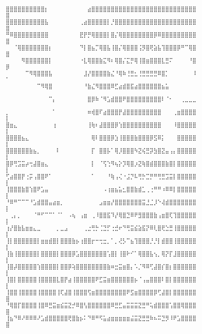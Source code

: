 ⣿⣿⣿⣿⣿⣿⣿⣿⣿⣿⡆⠀⠀⠀⠀⠀⠀⠀⠀⠀⠀⣴⣿⣿⣿⣿⣿⣿⣿⣿⣿⣿⣿⣿⣿⣿⣿⣿⣿⣿⣿⣿⣿⣿⣿⣿⣿⣿⣿⣿
⣿⣿⣿⣿⣿⣿⣿⣿⣿⣿⣧⠀⠀⠀⠀⠀⠀⠀⠀⢀⣴⣿⣿⣿⣿⣿⡇⡘⣿⣿⣿⣿⣿⣿⣿⣿⣿⣿⣿⣿⣿⣿⣿⣿⣿⣿⣿⣿⣿⣿
⠛⠿⣿⣿⣿⣿⣿⣿⣿⣿⣿⠀⠀⠀⠀⠀⠀⠀⠀⣟⡟⡛⢿⣿⣿⣿⡇⣿⡌⢿⣿⣿⣿⣿⣿⣿⣿⣿⡿⠿⣿⣿⣿⣿⣿⣿⣿⣿⣿⣿
⠀⠀⠈⢿⣿⣿⣿⣿⣿⣿⣿⡆⠀⠀⠀⠀⠀⠀⠀⠙⡇⣿⣦⡉⢿⣿⣧⢸⣿⡌⢿⣿⣿⣿⢨⡻⣿⢟⣵⣧⢹⣿⣿⣿⡿⠛⠉⢿⣿⣿
⠀⠀⠀⠀⠻⣿⣿⣿⣿⣿⣿⡇⠀⠀⠀⠀⠀⠀⠀⠐⣇⢿⣿⣿⣷⣍⠻⠆⢿⣿⡌⣍⡛⢿⢸⣿⣶⣿⣿⣿⣇⣛⠍⠀⠀⠀⠀⠘⣿⡿
⠀⠀⠀⠀⠀⠉⠻⢿⣿⣿⣿⣧⠀⠀⠀⠀⠀⠀⠀⠀⣸⡜⣿⣿⣿⣿⣷⣌⠘⢿⠷⢘⣛⣂⢘⣛⣛⣛⣛⠿⣿⡁⠀⠀⠀⠀⠀⠀⠸⠁
⠀⠀⠀⠀⠀⠀⠀⠀⠉⠻⢿⣿⠀⠀⠀⠀⠀⠀⠀⠀⠘⣷⣌⠻⣿⣿⣿⠿⣋⣴⣾⣿⣯⣴⣿⣿⣿⣿⣿⣿⣦⣥⠀⠀⠀⠀⠀⠀⠀⠀
⠀⠀⠀⠀⠀⠀⠀⠀⠀⠀⠀⠉⡄⠀⠀⠀⠀⠀⠀⠀⠀⣿⡿⠷⠈⠻⣡⣾⣿⣿⠟⣿⣿⣿⣿⣿⣿⣿⣿⣿⠇⠈⠂⠀⠀⢀⣀⣀⣀⠀
⡀⠀⠀⠀⠀⠀⠀⠀⠀⠀⠀⠀⠁⠀⠀⠀⠀⠀⠀⠀⠀⠶⢾⣿⠏⣴⣿⣿⣿⡟⣼⣿⣿⣿⣿⣿⣿⣿⣿⣿⠀⠀⠀⢀⣶⣿⣿⣿⣿⡇
⣿⣶⣄⠀⠀⠀⠀⠀⠀⠀⠀⠀⢰⠀⠀⠀⠀⠀⠀⠀⠀⢸⢷⠆⣼⣿⣿⣿⡿⢱⣿⣿⣿⣿⣿⣿⣿⣿⣿⣿⠀⠀⠀⠸⣿⣿⣿⣿⣿⡇
⣿⣿⣿⣿⣦⣄⠀⠀⠀⠀⠀⠀⠀⠀⠀⠀⠀⠀⠀⠀⠀⠀⢿⠇⣿⣿⣿⡿⣱⢸⣿⣿⣿⣷⣿⣿⣿⡿⣫⠿⡅⠀⠀⠀⣿⣿⣿⣿⣿⡇
⣿⣿⣿⣿⣿⣿⣷⣦⡀⠀⠀⠀⠀⠇⠀⠀⠀⠀⠀⠀⠀⠀⡏⠀⣿⣿⡧⠁⢿⡸⣿⣿⣿⠳⣝⢮⣛⡽⣳⣿⣝⣤⢠⡄⣿⣿⣿⣿⣿⡇
⣿⡿⢛⣩⣭⡴⢒⣼⣿⣶⣄⠀⠀⠀⠀⠀⠀⠀⠀⠀⠀⠀⡇⠀⠈⢫⢑⠻⢦⡕⡹⢿⣿⡰⣝⢷⣿⣾⣿⣿⣿⣷⣿⡇⣿⣿⣿⣿⣿⡇
⢋⣴⣿⣿⡟⢐⡭⢠⣿⣿⠟⠁⠀⠀⠀⠀⠀⠀⠀⠀⠀⠀⠁⠀⠀⠀⠘⢷⢠⢌⠐⣨⡙⠧⢛⡓⣉⡛⠛⢛⣛⣩⣭⡇⣿⣿⣿⣿⣿⡇
⢸⣿⣿⣿⣷⣿⢱⣿⠟⣡⣤⠀⠀⠀⠀⠀⠀⠀⠀⠀⠀⠀⠀⠀⠀⠠⢰⣶⣦⣥⣂⣿⣿⣷⣾⣁⢀⢐⠛⠛⠰⠿⠿⡇⣿⣿⣿⣿⣿⡇
⠘⠿⠛⠉⠉⠉⠘⣡⣾⣿⣿⣤⣴⣶⡀⠀⠀⠀⠀⠀⠀⠀⠀⠀⣠⣶⣶⡜⣿⣿⣿⣿⣿⣿⣿⣭⣘⣈⡸⠑⢼⣾⣿⣿⣿⣿⣿⣿⣿⡇
⠀⢀⡄⡀⠀⠀⠀⠈⠛⠋⠉⠉⠁⠈⠁⠀⠠⢦⠀⢠⣶⠀⢀⠸⣿⣿⣯⠹⡜⢿⣿⣙⠿⠟⣻⣿⣿⣿⣷⢠⣶⣿⢏⢹⣿⣿⣿⣿⣿⡇
⢰⡜⣿⣷⣧⣶⣶⣄⣀⠀⠀⠀⠀⡀⣀⣠⠀⠀⠀⠀⢀⣐⢛⡓⢈⣙⡋⢐⣚⠖⠙⢛⣭⣮⣵⣯⡝⠿⢇⣿⢟⣑⣛⢸⣿⣿⣿⣿⣿⡇
⢸⡇⣿⣿⣿⣿⣿⣿⡇⣶⣶⣾⣿⡇⣿⣿⣿⣷⡦⢰⣿⣿⡖⠒⢒⣒⡀⠁⡀⢜⡣⠉⣦⢹⣿⣿⣿⡘⡘⡇⣾⣿⣿⢸⣿⣿⣿⣿⣿⡇
⢸⣷⢸⣿⣿⣿⣿⣿⡇⣿⣿⣿⣿⡇⣿⣿⣿⡿⣡⣿⣿⣿⣿⣿⣿⣿⢡⣿⡇⢸⣿⠗⠊⠁⢿⣿⣿⣧⢢⡀⢿⡝⡏⣸⣿⣿⣿⣿⣿⡇
⢸⣿⡼⣿⣿⣿⣿⣿⢱⣿⣿⣿⣿⡇⣿⣿⡿⢵⣿⣿⣿⣿⣿⣿⣿⣿⣷⠶⣒⣭⣶⣿⡄⠡⡈⠻⠿⢋⣼⣿⡎⣿⡆⣿⣿⣿⣿⣿⣿⡇
⢸⣿⡇⣿⣿⣿⣿⣿⢸⣿⣿⣿⣿⣇⣿⡟⣴⢸⣿⣿⣿⣿⣿⠟⣋⣭⣶⣿⣿⣿⣿⣿⣿⡦⠈⢠⣤⣿⣿⣿⠇⣿⡇⣿⣿⣿⣿⣿⣿⡇
⢸⣿⣿⢸⣿⣿⣿⣿⢸⣿⣿⣿⣿⢸⢏⣼⣿⢸⣿⣿⣿⢫⣶⣿⣿⣿⣿⣿⣿⣿⣿⠟⣫⣶⣿⣿⣿⣿⡿⢋⣼⣿⡇⣿⣿⣿⣿⣿⣿⣿
⠘⢿⣿⡏⣿⣿⣿⣿⢸⣿⠿⣛⣭⣶⣮⣭⣝⡚⠿⣿⢣⣿⣿⣿⣿⣿⣿⠿⣛⣋⣤⣭⣭⣭⣝⣛⠛⢥⣾⣿⣿⣿⢡⣿⣿⢿⣿⣿⣿⣿
⢸⣦⠙⠿⠜⠿⠿⠿⠜⣡⣾⣿⣿⣿⣿⣿⢟⣿⣷⡦⠅⠙⠿⠛⠫⣥⣴⣶⣶⣶⣶⣶⣬⣭⣝⣛⣛⠷⠦⠭⣙⡻⠸⠟⣡⣿⣿⣿⣿⣿
